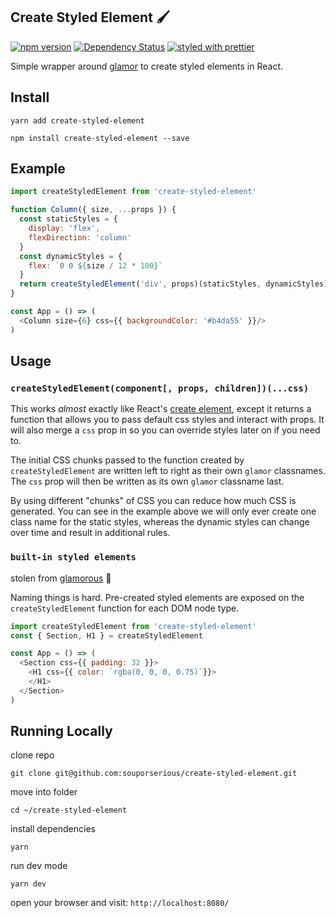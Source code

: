 ## Create Styled Element 🖌

[![npm version](https://badge.fury.io/js/create-styled-element.svg)](https://badge.fury.io/js/create-styled-element)
[![Dependency Status](https://david-dm.org/souporserious/create-styled-element.svg)](https://david-dm.org/souporserious/create-styled-element)
[![styled with prettier](https://img.shields.io/badge/styled_with-prettier-ff69b4.svg)](https://github.com/prettier/prettier)

Simple wrapper around [glamor](https://github.com/threepointone/glamor) to create styled elements in React.

## Install

`yarn add create-styled-element`

`npm install create-styled-element --save`

## Example

```js
import createStyledElement from 'create-styled-element'

function Column({ size, ...props }) {
  const staticStyles = {
    display: 'flex',
    flexDirection: 'column'
  }
  const dynamicStyles = {
    flex: `0 0 ${size / 12 * 100}`
  }
  return createStyledElement('div', props)(staticStyles, dynamicStyles)
}

const App = () => (
  <Column size={6} css={{ backgroundColor: '#b4da55' }}/>
)
```

## Usage

### `createStyledElement(component[, props, children])(...css)`

This works _almost_ exactly like React's [create element](https://facebook.github.io/react/docs/react-api.html#createelement), except it returns a function that allows you to pass default css styles and interact with props. It will also merge a `css` prop in so you can override styles later on if you need to.

The initial CSS chunks passed to the function created by `createStyledElement` are written left to right as their own `glamor` classnames. The `css` prop will then be written as its own `glamor` classname last.

By using different "chunks" of CSS you can reduce how much CSS is generated. You can see in the example above we will only ever create one class name for the static styles, whereas the dynamic styles can change over time and result in additional rules.

### `built-in styled elements`

stolen from [glamorous](https://github.com/paypal/glamorous#built-in-glamorouscomponents) 🙏

Naming things is hard. Pre-created styled elements are exposed on the `createStyledElement` function for each DOM node type.

```js
import createStyledElement from 'create-styled-element'
const { Section, H1 } = createStyledElement

const App = () => (
  <Section css={{ padding: 32 }}>
    <H1 css={{ color: `rgba(0, 0, 0, 0.75)`}}>
    </H1>
  </Section>
)
```

## Running Locally

clone repo

`git clone git@github.com:souporserious/create-styled-element.git`

move into folder

`cd ~/create-styled-element`

install dependencies

`yarn`

run dev mode

`yarn dev`

open your browser and visit: `http://localhost:8080/`
